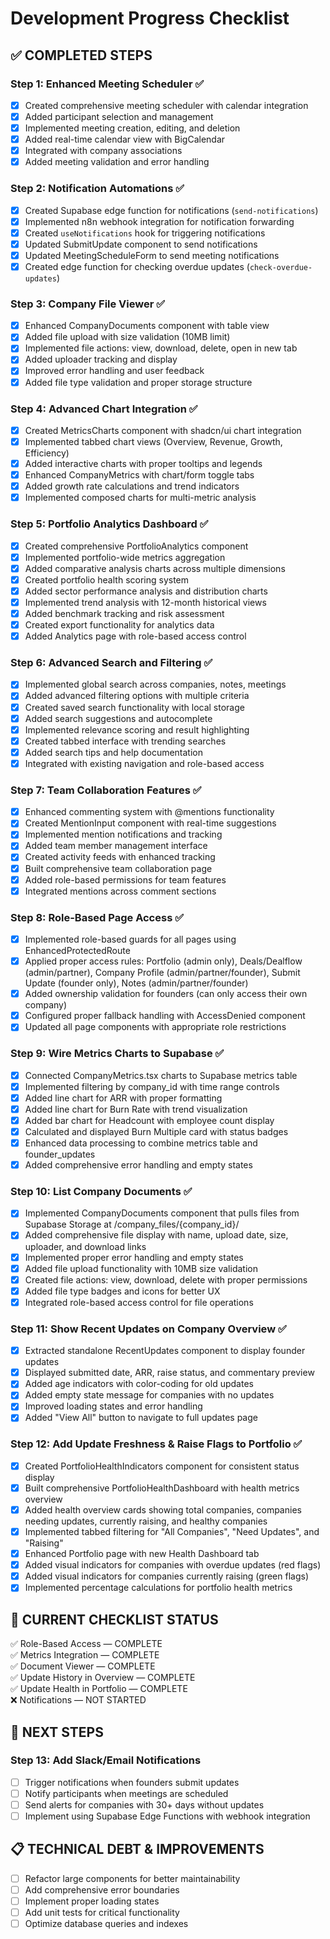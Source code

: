 
# Development Progress Checklist

## ✅ COMPLETED STEPS

### Step 1: Enhanced Meeting Scheduler ✅
- [x] Created comprehensive meeting scheduler with calendar integration
- [x] Added participant selection and management
- [x] Implemented meeting creation, editing, and deletion
- [x] Added real-time calendar view with BigCalendar
- [x] Integrated with company associations
- [x] Added meeting validation and error handling

### Step 2: Notification Automations ✅
- [x] Created Supabase edge function for notifications (`send-notifications`)
- [x] Implemented n8n webhook integration for notification forwarding
- [x] Created `useNotifications` hook for triggering notifications
- [x] Updated SubmitUpdate component to send notifications
- [x] Updated MeetingScheduleForm to send meeting notifications
- [x] Created edge function for checking overdue updates (`check-overdue-updates`)

### Step 3: Company File Viewer ✅
- [x] Enhanced CompanyDocuments component with table view
- [x] Added file upload with size validation (10MB limit)
- [x] Implemented file actions: view, download, delete, open in new tab
- [x] Added uploader tracking and display
- [x] Improved error handling and user feedback
- [x] Added file type validation and proper storage structure

### Step 4: Advanced Chart Integration ✅
- [x] Created MetricsCharts component with shadcn/ui chart integration
- [x] Implemented tabbed chart views (Overview, Revenue, Growth, Efficiency)
- [x] Added interactive charts with proper tooltips and legends
- [x] Enhanced CompanyMetrics with chart/form toggle tabs
- [x] Added growth rate calculations and trend indicators
- [x] Implemented composed charts for multi-metric analysis

### Step 5: Portfolio Analytics Dashboard ✅
- [x] Created comprehensive PortfolioAnalytics component
- [x] Implemented portfolio-wide metrics aggregation
- [x] Added comparative analysis charts across multiple dimensions
- [x] Created portfolio health scoring system
- [x] Added sector performance analysis and distribution charts
- [x] Implemented trend analysis with 12-month historical views
- [x] Added benchmark tracking and risk assessment
- [x] Created export functionality for analytics data
- [x] Added Analytics page with role-based access control

### Step 6: Advanced Search and Filtering ✅
- [x] Implemented global search across companies, notes, meetings
- [x] Added advanced filtering options with multiple criteria
- [x] Created saved search functionality with local storage
- [x] Added search suggestions and autocomplete
- [x] Implemented relevance scoring and result highlighting
- [x] Created tabbed interface with trending searches
- [x] Added search tips and help documentation
- [x] Integrated with existing navigation and role-based access

### Step 7: Team Collaboration Features ✅
- [x] Enhanced commenting system with @mentions functionality
- [x] Created MentionInput component with real-time suggestions
- [x] Implemented mention notifications and tracking
- [x] Added team member management interface
- [x] Created activity feeds with enhanced tracking
- [x] Built comprehensive team collaboration page
- [x] Added role-based permissions for team features
- [x] Integrated mentions across comment sections

### Step 8: Role-Based Page Access ✅
- [x] Implemented role-based guards for all pages using EnhancedProtectedRoute
- [x] Applied proper access rules: Portfolio (admin only), Deals/Dealflow (admin/partner), Company Profile (admin/partner/founder), Submit Update (founder only), Notes (admin/partner/founder)
- [x] Added ownership validation for founders (can only access their own company)
- [x] Configured proper fallback handling with AccessDenied component
- [x] Updated all page components with appropriate role restrictions

### Step 9: Wire Metrics Charts to Supabase ✅
- [x] Connected CompanyMetrics.tsx charts to Supabase metrics table
- [x] Implemented filtering by company_id with time range controls
- [x] Added line chart for ARR with proper formatting
- [x] Added line chart for Burn Rate with trend visualization
- [x] Added bar chart for Headcount with employee count display
- [x] Calculated and displayed Burn Multiple card with status badges
- [x] Enhanced data processing to combine metrics table and founder_updates
- [x] Added comprehensive error handling and empty states

### Step 10: List Company Documents ✅
- [x] Implemented CompanyDocuments component that pulls files from Supabase Storage at /company_files/{company_id}/
- [x] Added comprehensive file display with name, upload date, size, uploader, and download links
- [x] Implemented proper error handling and empty states
- [x] Added file upload functionality with 10MB size validation
- [x] Created file actions: view, download, delete with proper permissions
- [x] Added file type badges and icons for better UX
- [x] Integrated role-based access control for file operations

### Step 11: Show Recent Updates on Company Overview ✅
- [x] Extracted standalone RecentUpdates component to display founder updates
- [x] Displayed submitted date, ARR, raise status, and commentary preview
- [x] Added age indicators with color-coding for old updates
- [x] Added empty state message for companies with no updates
- [x] Improved loading states and error handling
- [x] Added "View All" button to navigate to full updates page

### Step 12: Add Update Freshness & Raise Flags to Portfolio ✅
- [x] Created PortfolioHealthIndicators component for consistent status display
- [x] Built comprehensive PortfolioHealthDashboard with health metrics overview
- [x] Added health overview cards showing total companies, companies needing updates, currently raising, and healthy companies
- [x] Implemented tabbed filtering for "All Companies", "Need Updates", and "Raising"
- [x] Enhanced Portfolio page with new Health Dashboard tab
- [x] Added visual indicators for companies with overdue updates (red flags)
- [x] Added visual indicators for companies currently raising (green flags)
- [x] Implemented percentage calculations for portfolio health metrics

## 🚀 CURRENT CHECKLIST STATUS

✅ Role-Based Access — COMPLETE  
✅ Metrics Integration — COMPLETE  
✅ Document Viewer — COMPLETE  
✅ Update History in Overview — COMPLETE  
✅ Update Health in Portfolio — COMPLETE  
❌ Notifications — NOT STARTED  

## 🚀 NEXT STEPS

### Step 13: Add Slack/Email Notifications
- [ ] Trigger notifications when founders submit updates
- [ ] Notify participants when meetings are scheduled
- [ ] Send alerts for companies with 30+ days without updates
- [ ] Implement using Supabase Edge Functions with webhook integration

## 📋 TECHNICAL DEBT & IMPROVEMENTS
- [ ] Refactor large components for better maintainability
- [ ] Add comprehensive error boundaries
- [ ] Implement proper loading states
- [ ] Add unit tests for critical functionality
- [ ] Optimize database queries and indexes
